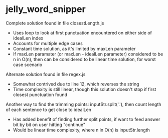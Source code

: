 # jelly_word_snipper

Complete solution found in file closestLength.js
 - Uses loop to look at first punctuation encountered on either side of idealLen index
 - Accounts for multiple edge cases
 - Constant time solution, as it's limited by maxLen parameter
 - If maxLen paramater (or maxLen - idealLen parameter) considered to be n in O(n), then can be considered to be linear time solution, for worst case scenario

Alternate solution found in file regex.js
- Somewhat contrived due to line 12, which reverses the string
- Time complexity is still linear, though this solution doesn't stop if first closest punctuation found

Another way to find the trimming points: inputStr.split('.'), then count length of each sentence to get close to idealLen
- Has added benefit of finding further split points, if want to feed answer bit by bit on user hitting "continue"
- Would be linear time complexity, where n in O(n) is inputStr.length
